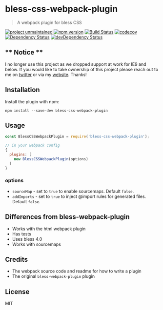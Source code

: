 # bless-css-webpack-plugin

> A webpack plugin for bless CSS

[![project unmaintained](https://img.shields.io/badge/project-unmaintained-red.svg)](https://img.shields.io/badge/project-unmaintained-red.svg)
[![npm version](https://badge.fury.io/js/bless-css-webpack-plugin.svg)](http://badge.fury.io/js/bless-css-webpack-plugin)
[![Build Status](https://travis-ci.org/mattlewis92/bless-css-webpack-plugin.svg)](https://travis-ci.org/mattlewis92/bless-css-webpack-plugin)
[![codecov](https://codecov.io/gh/mattlewis92/bless-css-webpack-plugin/branch/master/graph/badge.svg)](https://codecov.io/gh/mattlewis92/bless-css-webpack-plugin)
[![Dependency Status](https://david-dm.org/mattlewis92/bless-css-webpack-plugin.svg)](https://david-dm.org/mattlewis92/bless-css-webpack-plugin)
[![devDependency Status](https://david-dm.org/mattlewis92/bless-css-webpack-plugin/dev-status.svg)](https://david-dm.org/mattlewis92/bless-css-webpack-plugin?type=dev)

## ** Notice **

I no longer use this project as we dropped support at work for IE9 and below. If you would like to take ownership of this project please reach out to me on [twitter](https://twitter.com/mattlewis92_) or via my [website](https://mattlewis.me/#contact). Thanks!

## Installation

Install the plugin with npm:

```
npm install --save-dev bless-css-webpack-plugin
```

## Usage
```javascript
const BlessCSSWebpackPlugin = require('bless-css-webpack-plugin');

// in your webpack config
{
  plugins: [
    new BlessCSSWebpackPlugin(options)
  ]
}
```
### options

* `sourceMap` - set to `true` to enable sourcemaps. Default `false`.
* `addImports` - set to `true` to inject @import rules for generated files. Default `false`.

## Differences from bless-webpack-plugin
* Works with the html webpack plugin
* Has tests
* Uses bless 4.0
* Works with sourcemaps

## Credits
* The webpack source code and readme for how to write a plugin
* The original `bless-webpack-plugin` plugin

## License
MIT
